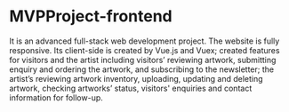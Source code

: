 # MVPProject-frontend
It is an advanced full-stack web development project. The website is fully responsive. Its client-side is created by Vue.js and Vuex; created features for visitors and the artist including visitors’ reviewing artwork, submitting enquiry and ordering the artwork, and subscribing to the newsletter; the artist’s reviewing artwork inventory, uploading, updating and deleting artwork, checking artworks’ status, visitors' enquiries and contact information for follow-up.
